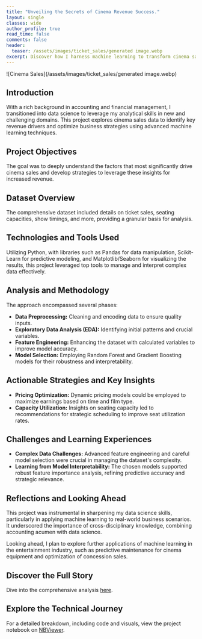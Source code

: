 ```yaml
---
title: "Unveiling the Secrets of Cinema Revenue Success."
layout: single
classes: wide
author_profile: true
read_time: false
comments: false
header:
  teaser: /assets/images/ticket_sales/generated image.webp
excerpt: Discover how I harness machine learning to transform cinema sales data into strategic insights, driving business success.
---
```

![Cinema Sales](/assets/images/ticket_sales/generated image.webp)

## Introduction

With a rich background in accounting and financial management, I transitioned into data science to leverage my analytical skills in new and challenging domains. This project explores cinema sales data to identify key revenue drivers and optimize business strategies using advanced machine learning techniques.

## Project Objectives

The goal was to deeply understand the factors that most significantly drive cinema sales and develop strategies to leverage these insights for increased revenue.

## Dataset Overview

The comprehensive dataset included details on ticket sales, seating capacities, show timings, and more, providing a granular basis for analysis.

## Technologies and Tools Used

Utilizing Python, with libraries such as Pandas for data manipulation, Scikit-Learn for predictive modeling, and Matplotlib/Seaborn for visualizing the results, this project leveraged top tools to manage and interpret complex data effectively.

## Analysis and Methodology

The approach encompassed several phases:
- **Data Preprocessing:** Cleaning and encoding data to ensure quality inputs.
- **Exploratory Data Analysis (EDA):** Identifying initial patterns and crucial variables.
- **Feature Engineering:** Enhancing the dataset with calculated variables to improve model accuracy.
- **Model Selection:** Employing Random Forest and Gradient Boosting models for their robustness and interpretability.

## Actionable Strategies and Key Insights

- **Pricing Optimization:** Dynamic pricing models could be employed to maximize earnings based on time and film type.
- **Capacity Utilization:** Insights on seating capacity led to recommendations for strategic scheduling to improve seat utilization rates.

## Challenges and Learning Experiences

- **Complex Data Challenges:** Advanced feature engineering and careful model selection were crucial in managing the dataset's complexity.
- **Learning from Model Interpretability:** The chosen models supported robust feature importance analysis, refining predictive accuracy and strategic relevance.

## Reflections and Looking Ahead

This project was instrumental in sharpening my data science skills, particularly in applying machine learning to real-world business scenarios. It underscored the importance of cross-disciplinary knowledge, combining accounting acumen with data science.

Looking ahead, I plan to explore further applications of machine learning in the entertainment industry, such as predictive maintenance for cinema equipment and optimization of concession sales.

## Discover the Full Story

Dive into the comprehensive analysis [here](/revenue-forecast/).

## Explore the Technical Journey

For a detailed breakdown, including code and visuals, view the project notebook on [NBViewer](https://nbviewer.org/github/yourusername/yourrepo/blob/master/notebooks/customer_churn_analysis.ipynb).




